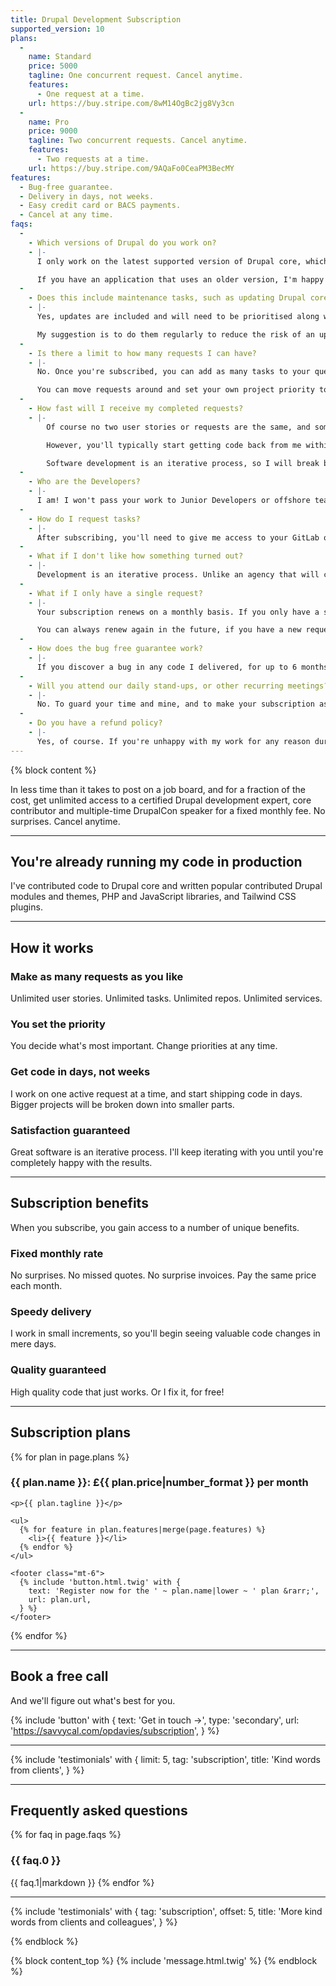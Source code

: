 ```yaml
---
title: Drupal Development Subscription
supported_version: 10
plans:
  -
    name: Standard
    price: 5000
    tagline: One concurrent request. Cancel anytime.
    features:
      - One request at a time.
    url: https://buy.stripe.com/8wM14OgBc2jg8Vy3cn
  -
    name: Pro
    price: 9000
    tagline: Two concurrent requests. Cancel anytime.
    features:
      - Two requests at a time.
    url: https://buy.stripe.com/9AQaFo0CeaPM3BecMY
features:
  - Bug-free guarantee.
  - Delivery in days, not weeks.
  - Easy credit card or BACS payments.
  - Cancel at any time.
faqs:
  -
    - Which versions of Drupal do you work on?
    - |-
      I only work on the latest supported version of Drupal core, which is currently Drupal %supported_version%.

      If you have an application that uses an older version, I'm happy to give you a custom fixed-price proposal to upgrade to Drupal %supported_version%.
  -
    - Does this include maintenance tasks, such as updating Drupal core and contrib modules and themes?
    - |-
      Yes, updates are included and will need to be prioritised along with other requests.

      My suggestion is to do them regularly to reduce the risk of an update breaking your application.
  -
    - Is there a limit to how many requests I can have?
    - |-
      No. Once you're subscribed, you can add as many tasks to your queue as you'd like, and they'll be delivered one-by-one.

      You can move requests around and set your own project priority to ensure your most important tasks are finished first.
  -
    - How fast will I receive my completed requests?
    - |-
        Of course no two user stories or requests are the same, and some take longer than others.

        However, you'll typically start getting code back from me within days of submitting an active request.

        Software development is an iterative process, so I will break big projects into smaller tasks and start sending work-in-progress for review, feedback, and iteration.
  -
    - Who are the Developers?
    - |-
      I am! I won't pass your work to Junior Developers or offshore teams. You work directly with me. Always.
  -
    - How do I request tasks?
    - |-
      After subscribing, you'll need to give me access to your GitLab or GitHub repository and issues board. From there, assign as many tasks to me as you like, in priority order.
  -
    - What if I don't like how something turned out?
    - |-
      Development is an iterative process. Unlike an agency that will charge you extra for change orders, you get unlimited revisions until you’re happy with the work.
  -
    - What if I only have a single request?
    - |-
      Your subscription renews on a monthly basis. If you only have a single request, you are free to cancel your subscription after the first month.

      You can always renew again in the future, if you have a new request!
  -
    - How does the bug free guarantee work?
    - |-
      If you discover a bug in any code I delivered, for up to 6 months after the end of your subscription, I will fix it for free.
  -
    - Will you attend our daily stand-ups, or other recurring meetings?
    - |-
      No. To guard your time and mine, and to make your subscription as effective as possible, all communication is handled asynchronously via task requests, email, and/or Slack. If an occasional task requires some synchronous planning, we can schedule such calls on an as-needed basis.
  -
    - Do you have a refund policy?
    - |-
      Yes, of course. If you're unhappy with my work for any reason during your first month of service, just say the word, and I'll give you a full refund. No questions asked.
---
```


{% block content %}

 In less time than it takes to post on a job board, and for a fraction of the cost, get unlimited access to a certified Drupal development expert, core contributor and multiple-time DrupalCon speaker for a fixed monthly fee. No surprises. Cancel anytime.

---

## You're already running my code in production

I've contributed code to Drupal core and written popular contributed Drupal modules and themes, PHP and JavaScript libraries, and Tailwind CSS plugins.

---

## How it works

### Make as many requests as you like

Unlimited user stories. Unlimited tasks. Unlimited repos. Unlimited services.

### You set the priority

You decide what's most important. Change priorities at any time.

### Get code in days, not weeks

I work on one active request at a time, and start shipping code in days. Bigger projects will be broken down into smaller parts.

### Satisfaction guaranteed

Great software is an iterative process. I'll keep iterating with you until you're completely happy with the results.

---

## Subscription benefits

When you subscribe, you gain access to a number of unique benefits.

### Fixed monthly rate

No surprises. No missed quotes. No surprise invoices. Pay the same price each month.

### Speedy delivery

I work in small increments, so you'll begin seeing valuable code changes in mere days.

### Quality guaranteed

High quality code that just works. Or I fix it, for free!

---

## Subscription plans

{% for plan in page.plans %}
  <div>
    <strong>
      <h3>
        {{ plan.name }}:
        £{{ plan.price|number_format }} per month
      </h3>
    </strong>

    <p>{{ plan.tagline }}</p>

    <ul>
      {% for feature in plan.features|merge(page.features) %}
        <li>{{ feature }}</li>
      {% endfor %}
    </ul>

    <footer class="mt-6">
      {% include 'button.html.twig' with {
        text: 'Register now for the ' ~ plan.name|lower ~ ' plan &rarr;',
        url: plan.url,
      } %}
    </footer>
  </div>
{% endfor %}

---

## Book a free call

And we'll figure out what's best for you.

{% include 'button' with {
  text: 'Get in touch &rarr;',
  type: 'secondary',
  url: 'https://savvycal.com/opdavies/subscription',
} %}

---

{% include 'testimonials' with {
  limit: 5,
  tag: 'subscription',
  title: 'Kind words from clients',
} %}

---

## Frequently asked questions

{% for faq in page.faqs %}
  <h3>{{ faq.0 }}</h3>

  {{ faq.1|markdown }}
{% endfor %}

---

{% include 'testimonials' with {
  tag: 'subscription',
  offset: 5,
  title: 'More kind words from clients and colleagues',
} %}

{% endblock %}

{% block content_top %}
  {% include 'message.html.twig' %}
{% endblock %}
